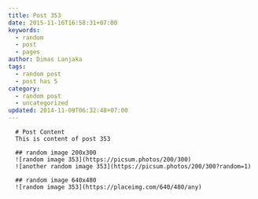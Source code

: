 ```yaml
---
title: Post 353
date: 2015-11-16T16:58:31+07:00
keywords:
  - random
  - post
  - pages
author: Dimas Lanjaka
tags:
  - random post
  - post has 5
category:
  - random post
  - uncategorized
updated: 2014-11-09T06:32:48+07:00
---
```


      # Post Content
      This is content of post 353

      ## random image 200x300
      ![random image 353](https://picsum.photos/200/300)
      ![another random image 353](https://picsum.photos/200/300?random=1)

      ## random image 640x480
      ![random image 353](https://placeimg.com/640/480/any)
      
